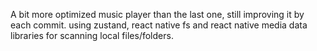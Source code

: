 A bit more optimized music player than the last one, still improving it by each commit.
using zustand, react native fs and react native media data libraries for scanning local files/folders.